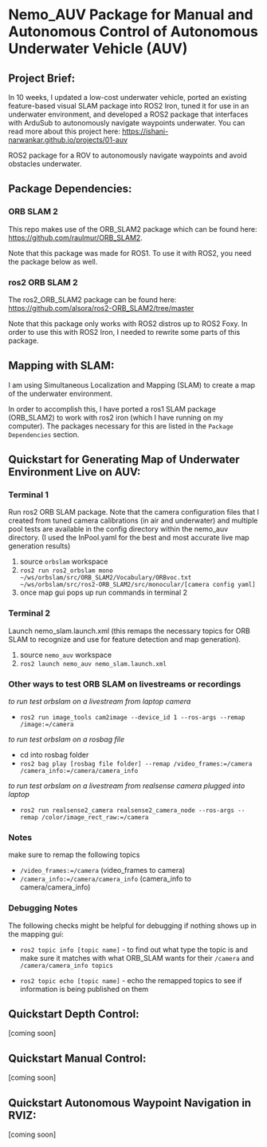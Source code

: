 # Nemo_AUV Package for Manual and Autonomous Control of Autonomous Underwater Vehicle (AUV)

## Project Brief:

In 10 weeks, I updated a low-cost underwater vehicle, ported an existing feature-based visual SLAM package into ROS2 Iron, tuned it for use in an underwater environment, and developed a ROS2 package that interfaces with ArduSub to autonomously navigate waypoints underwater. You can read more about this project here: https://ishani-narwankar.github.io/projects/01-auv

ROS2 package for a ROV to autonomously navigate waypoints and avoid obstacles underwater.

## Package Dependencies:
### ORB SLAM 2
This repo makes use of the ORB_SLAM2 package which can be found here: https://github.com/raulmur/ORB_SLAM2.

Note that this package was made for ROS1. To use it with ROS2, you need the package below as well.

### ros2 ORB SLAM 2
The ros2_ORB_SLAM2 package can be found here: https://github.com/alsora/ros2-ORB_SLAM2/tree/master

Note that this package only works with ROS2 distros up to ROS2 Foxy. In order to use this with ROS2 Iron, I needed to rewrite some parts of this package.

## Mapping with SLAM:
I am using Simultaneous Localization and Mapping (SLAM) to create a map of the underwater environment. 

In order to accomplish this, I have ported a ros1 SLAM package (ORB_SLAM2) to work with ros2 iron (which I have running on my computer). The packages necessary for this are listed in the `Package Dependencies` section.

## Quickstart for Generating Map of Underwater Environment Live on AUV:
### Terminal 1
Run ros2 ORB SLAM package. Note that the camera configuration files that I created from tuned camera calibrations (in air and underwater) and multiple pool tests are available in the config directory within the nemo_auv directory. (I used the InPool.yaml for the best and most accurate live map generation results)
1. source `orbslam` workspace
2. ```ros2 run ros2_orbslam mono ~/ws/orbslam/src/ORB_SLAM2/Vocabulary/ORBvoc.txt ~/ws/orbslam/src/ros2-ORB_SLAM2/src/monocular/[camera config yaml]```
3. once map gui pops up run commands in terminal 2

### Terminal 2
Launch nemo_slam.launch.xml (this remaps the necessary topics for ORB SLAM to recognize and use for feature detection and map generation).
1. source `nemo_auv` workspace
2. ```ros2 launch nemo_auv nemo_slam.launch.xml ```

### Other ways to test ORB SLAM on livestreams or recordings
*to run test orbslam on a livestream from laptop camera*

- ```ros2 run image_tools cam2image --device_id 1 --ros-args --remap /image:=/camera```

*to run test orbslam on a rosbag file*

- cd into rosbag folder
- ```ros2 bag play [rosbag file folder] --remap /video_frames:=/camera /camera_info:=/camera/camera_info```

*to run test orbslam on a livestream from realsense camera plugged into laptop*
- `ros2 run realsense2_camera realsense2_camera_node --ros-args --remap /color/image_rect_raw:=/camera`

### Notes
make sure to remap the following topics

- ```/video_frames:=/camera``` (video_frames to camera)
- ```/camera_info:=/camera/camera_info``` (camera_info to camera/camera_info)

### Debugging Notes
The following checks might be helpful for debugging if nothing shows up in the mapping gui:

- `ros2 topic info [topic name]` - to find out what type the topic is and make sure it matches with what ORB_SLAM wants for their `/camera` and `/camera/camera_info topics`

- `ros2 topic echo [topic name]` - echo the remapped topics to see if information is being published on them

## Quickstart Depth Control:
[coming soon]

## Quickstart Manual Control:
[coming soon]

## Quickstart Autonomous Waypoint Navigation in RVIZ:
[coming soon]
